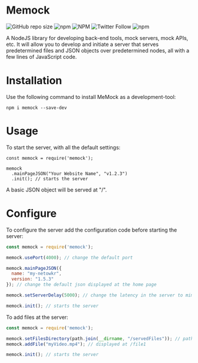# Memock
![GitHub repo size](https://img.shields.io/github/repo-size/ray6464/memock)
![npm](https://img.shields.io/npm/dm/memock)
![NPM](https://img.shields.io/npm/l/memock)
![Twitter Follow](https://img.shields.io/twitter/follow/rayshorthead?style=social)
![npm](https://img.shields.io/npm/v/memock)

A NodeJS library for developing back-end tools, mock servers, mock APIs, etc. It will allow you to develop and initiate a server that serves predetermined files and JSON objects over predetermined nodes, all with a few lines of JavaScript code.

# Installation
Use the following command to install MeMock as a development-tool:
```
npm i memock --save-dev
```

# Usage
To start the server, with all the default settings:
```
const memock = require('memock');

memock
  .mainPageJSON("Your Website Name", "v1.2.3")
  .init(); // starts the server
```

A basic JSON object will be served at "/".

# Configure
To configure the server add the configuration code before starting the server:
```javascript
const memock = require('memock');

memock.usePort(4000); // change the default port

memock.mainPageJSON({
  name: "my-netowkr",
  version: "1.5.3"
}); // change the default json displayed at the home page

memock.setServerDelay(5000); // change the latency in the server to mimic download times, here its 5 seconds

memock.init(); // starts the server
```

To add files at the server:
```javascript
const memock = require('memock');

memock.setFilesDirectory(path.join(__dirname, "/servedFiles")); // path should be absolute
memock.addFile("myVideo.mp4"); // displayed at /file1

memock.init(); // starts the server
```

